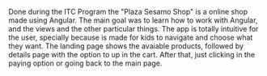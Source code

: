 

Done during the ITC Program the "Plaza Sesamo Shop" is a online shop made using Angular.
The main goal was to learn how to work with Angular, and the views and the other particular things.
The app is totally intuitive for the user, specially because is made for kids to navigate and choose what they want.
The landing page shows the  avaiable products, followed by details page with the option to up in the cart.
After that, just clicking  in the paying option or going back to the main page.

